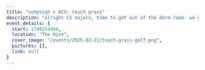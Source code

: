 ```yaml
---
title: "compsigh × ACV: touch grass"
description: "alright CS majors, time to get out of the dorm room. we go minigolf :)"
event_details: {
  start: 1740254400,
  location: "The Hive",
  cover_image: "/events/2025-02-22/touch-grass-golf.png",
  pictures: [],
  link: null
}
---
```

